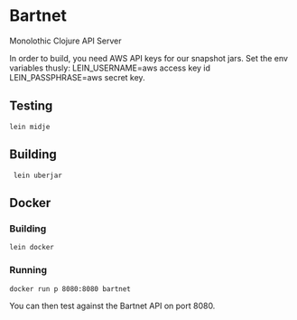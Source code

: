 # Bartnet

Monolothic Clojure API Server

In order to build, you need AWS API keys for our snapshot jars.  Set the env variables thusly: LEIN_USERNAME=aws access key id LEIN_PASSPHRASE=aws secret key.

## Testing

```lein midje```

## Building

``` lein uberjar```

## Docker

### Building

```lein docker```

### Running

```docker run p 8080:8080 bartnet```

You can then test against the Bartnet API on port 8080.
